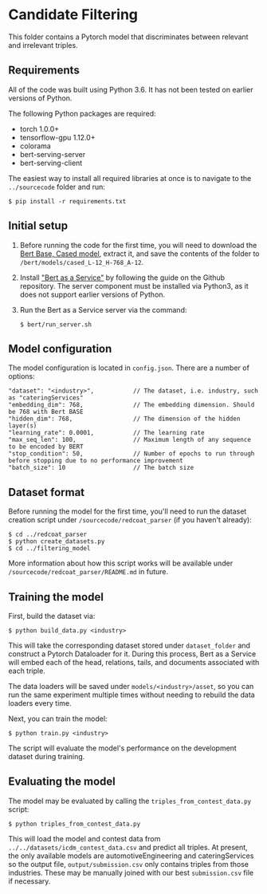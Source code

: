 # Candidate Filtering 

This folder contains a Pytorch model that discriminates between relevant and irrelevant triples.

## Requirements

All of the code was built using Python 3.6. It has not been tested on earlier versions of Python.

The following Python packages are required:
- torch 1.0.0+
- tensorflow-gpu 1.12.0+
- colorama
- bert-serving-server
- bert-serving-client

The easiest way to install all required libraries at once is to navigate to the `../sourcecode` folder and run:

   ```
   $ pip install -r requirements.txt
   ```

## Initial setup

1. Before running the code for the first time, you will need to download the [Bert Base, Cased model](https://storage.googleapis.com/bert_models/2018_10_18/cased_L-12_H-768_A-12.zip), extract it, and save the contents of the folder to `/bert/models/cased_L-12_H-768_A-12`. 
2. Install ["Bert as a Service"](https://github.com/hanxiao/bert-as-service) by following the guide on the Github repository. The server component must be installed via Python3, as it does not support earlier versions of Python.
3. Run the Bert as a Service server via the command:

   ```
   $ bert/run_server.sh
   ```

## Model configuration

The model configuration is located in `config.json`. There are a number of options:

	"dataset": "<industry>",           // The dataset, i.e. industry, such as "cateringServices"
	"embedding_dim": 768,              // The embedding dimension. Should be 768 with Bert BASE
	"hidden_dim": 768,                 // The dimension of the hidden layer(s)
	"learning_rate": 0.0001,           // The learning rate
	"max_seq_len": 100,                // Maximum length of any sequence to be encoded by BERT
	"stop_condition": 50,              // Number of epochs to run through before stopping due to no performance improvement
	"batch_size": 10                   // The batch size

## Dataset format

Before running the model for the first time, you'll need to run the dataset creation script under `/sourcecode/redcoat_parser` (if you haven't already):

```
$ cd ../redcoat_parser
$ python create_datasets.py
$ cd ../filtering_model
```

More information about how this script works will be available under `/sourcecode/redcoat_parser/README.md` in future.

## Training the model

First, build the dataset via:

```
$ python build_data.py <industry>
```

This will take the corresponding dataset stored under `dataset_folder` and construct a Pytorch Dataloader for it. During this process, Bert as a Service will embed each of the head, relations, tails, and documents associated with each triple.

The data loaders will be saved under `models/<industry>/asset`, so you can run the same experiment multiple times without needing to rebuild the data loaders every time.

Next, you can train the model:

```
$ python train.py <industry>
```

The script will evaluate the model's performance on the development dataset during training.

## Evaluating the model

The model may be evaluated by calling the `triples_from_contest_data.py` script:

```
$ python triples_from_contest_data.py
```

This will load the model and contest data from `../../datasets/icdm_contest_data.csv` and predict all triples. At present, the only available models are automotiveEngineering and cateringServices so the output file, `output/submission.csv` only contains triples from those industries. These may be manually joined with our best `submission.csv` file if necessary.


